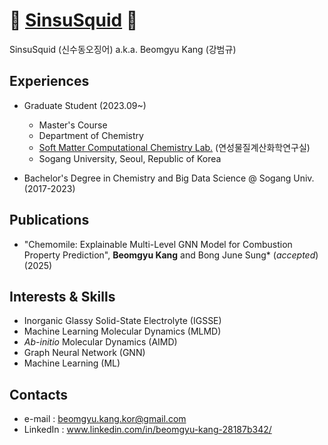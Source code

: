 # 🦑 [SinsuSquid](https://github.com/SinsuSquid) 🦑

SinsuSquid (신수동오징어) a.k.a. Beomgyu Kang (강범규)

## Experiences
- Graduate Student (2023.09~)
  - Master's Course
  - Department of Chemistry
  - [Soft Matter Computational Chemistry Lab.](http://nanobiocom.sogang.ac.kr) (연성물질계산화학연구실)
  - Sogang University, Seoul, Republic of Korea

- Bachelor's Degree in Chemistry and Big Data Science @ Sogang Univ. (2017-2023)

## Publications
- "Chemomile: Explainable Multi-Level GNN Model for Combustion Property Prediction", **Beomgyu Kang** and Bong June Sung* (*accepted*) (2025)
  
## Interests & Skills
- Inorganic Glassy Solid-State Electrolyte (IGSSE)
- Machine Learning Molecular Dynamics (MLMD)
- *Ab-initio* Molecular Dynamics (AIMD)
- Graph Neural Network (GNN)
- Machine Learning (ML)

## Contacts
- e-mail : beomgyu.kang.kor@gmail.com
- LinkedIn : www.linkedin.com/in/beomgyu-kang-28187b342/
